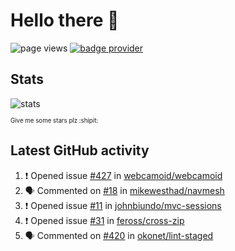 # Hello there 👋

![page views](https://komarev.com/ghpvc/?username=konradlinkowski&color=brightgreen)
[![badge provider](https://anybadge.herokuapp.com/badge?label=create&message=your%20own%20badge)](https://github.com/KonradLinkowski/AnyBadge)

## Stats
![stats](https://github-readme-stats.vercel.app/api?username=KonradLinkowski&hide_title=true&show_icons=true&include_all_commits=true&count_private=true&disable_animations=true&theme=dark)

<sub><sub>Give me some stars plz :shipit:</sub></sub>

## Latest GitHub activity
<!--START_SECTION:activity-->
1. ❗️ Opened issue [#427](https://github.com/webcamoid/webcamoid/issues/427) in [webcamoid/webcamoid](https://github.com/webcamoid/webcamoid)
2. 🗣 Commented on [#18](https://github.com/mikewesthad/navmesh/issues/18) in [mikewesthad/navmesh](https://github.com/mikewesthad/navmesh)
3. ❗️ Opened issue [#11](https://github.com/johnbiundo/mvc-sessions/issues/11) in [johnbiundo/mvc-sessions](https://github.com/johnbiundo/mvc-sessions)
4. ❗️ Opened issue [#31](https://github.com/feross/cross-zip/issues/31) in [feross/cross-zip](https://github.com/feross/cross-zip)
5. 🗣 Commented on [#420](https://github.com/okonet/lint-staged/issues/420) in [okonet/lint-staged](https://github.com/okonet/lint-staged)
<!--END_SECTION:activity-->
